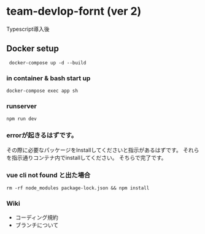 # team-devlop-fornt (ver 2)
Typescript導入後

## Docker setup
```
 docker-compose up -d --build
```

### in container & bash start up
```
docker-compose exec app sh
```

### runserver
```
npm run dev
```

### errorが起きるはずです。
その際に必要なパッケージをInstallしてくださいと指示があるはずです。
それらを指示通りコンテナ内でinstallしてください。
そちらで完了です。

### vue cli not found と出た場合
```
rm -rf node_modules package-lock.json && npm install
```

### Wiki
- コーディング規約
- ブランチについて
